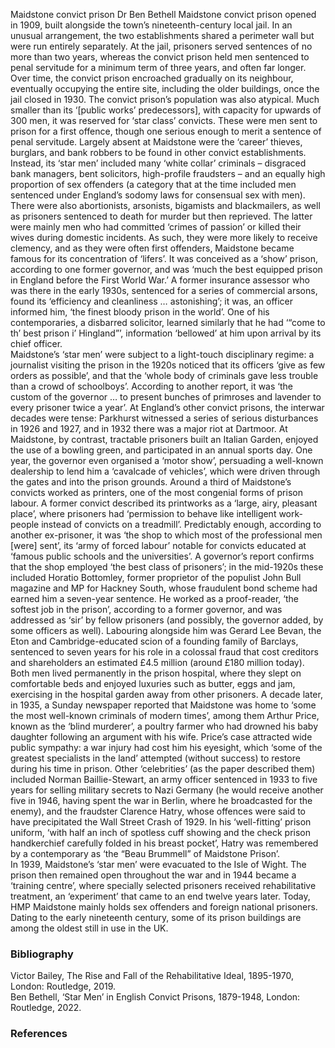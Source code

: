 
Maidstone convict prison
Dr Ben Bethell
Maidstone convict prison opened in 1909, built alongside the town’s nineteenth-century local jail. In an unusual arrangement, the two establishments shared a perimeter wall but were run entirely separately. At the jail, prisoners served sentences of no more than two years, whereas the convict prison held men sentenced to penal servitude for a minimum term of three years, and often far longer. Over time, the convict prison encroached gradually on its neighbour, eventually occupying the entire site, including the older buildings, once the jail closed in 1930. 
     The convict prison’s population was also atypical. Much smaller than its ‘[public works’ predecessors], with capacity for upwards of 300 men, it was reserved for ‘star class’ convicts. These were men sent to prison for a first offence, though one serious enough to merit a sentence of penal servitude. Largely absent at Maidstone were the ‘career’ thieves, burglars, and bank robbers to be found in other convict establishments. Instead, its ‘star men’ included many ‘white collar’ criminals – disgraced bank managers, bent solicitors, high-profile fraudsters – and an equally high proportion of sex offenders (a category that at the time included men sentenced under England’s sodomy laws for consensual sex with men). There were also abortionists, arsonists, bigamists and blackmailers, as well as prisoners sentenced to death for murder but then reprieved. The latter were mainly men who had committed ‘crimes of passion’ or killed their wives during domestic incidents. As such, they were more likely to receive clemency, and as they were often first offenders, Maidstone became famous for its concentration of ‘lifers’.
     It was conceived as a ‘show’ prison, according to one former governor, and was ‘much the best equipped prison in England before the First World War.’  A former insurance assessor who was there in the early 1930s, sentenced for a series of commercial arsons, found its ‘efficiency and cleanliness … astonishing’; it was, an officer informed him, ‘the finest bloody prison in the world’.  One of his contemporaries, a disbarred solicitor, learned similarly that he had ‘“come to th’ best prison i’ Hingland”’, information ‘bellowed’ at him upon arrival by its chief officer.  
     Maidstone’s ‘star men’ were subject to a light-touch disciplinary regime: a journalist visiting the prison in the 1920s noticed that its officers ‘give as few orders as possible’, and that the ‘whole body of criminals gave less trouble than a crowd of schoolboys’.  According to another report, it was ‘the custom of the governor … to present bunches of primroses and lavender to every prisoner twice a year’.  At England’s other convict prisons, the interwar decades were tense: Parkhurst witnessed a series of serious disturbances in 1926 and 1927, and in 1932 there was a major riot at Dartmoor. At Maidstone, by contrast, tractable prisoners built an Italian Garden, enjoyed the use of a bowling green, and participated in an annual sports day. One year, the governor even organised a ‘motor show’, persuading a well-known dealership to lend him a ‘cavalcade of vehicles’, which were driven through the gates and into the prison grounds. 
     Around a third of Maidstone’s convicts worked as printers, one of the most congenial forms of prison labour. A former convict described its printworks as a ‘large, airy, pleasant place’, where prisoners had ‘permission to behave like intelligent work-people instead of convicts on a treadmill’.  Predictably enough, according to another ex-prisoner, it was ‘the shop to which most of the professional men [were] sent’, its ‘army of forced labour’ notable for convicts educated at ‘famous public schools and the universities’.  A governor’s report confirms that the shop employed ‘the best class of prisoners’; in the mid-1920s these included Horatio Bottomley, former proprietor of the populist John Bull magazine and MP for Hackney South, whose fraudulent bond scheme had earned him a seven-year sentence. He worked as a proof-reader, ‘the softest job in the prison’, according to a former governor, and was addressed as ‘sir’ by fellow prisoners (and possibly, the governor added, by some officers as well).  Labouring alongside him was Gerard Lee Bevan, the Eton and Cambridge-educated scion of a founding family of Barclays, sentenced to seven years for his role in a colossal fraud that cost creditors and shareholders an estimated £4.5 million (around £180 million today). Both men lived permanently in the prison hospital, where they slept on comfortable beds and enjoyed luxuries such as butter, eggs and jam, exercising in the hospital garden away from other prisoners.
     A decade later, in 1935, a Sunday newspaper reported that Maidstone was home to ‘some the most well-known criminals of modern times’, among them Arthur Price, known as the ‘blind murderer’, a poultry farmer who had drowned his baby daughter following an argument with his wife.  Price’s case attracted wide public sympathy: a war injury had cost him his eyesight, which ‘some of the greatest specialists in the land’ attempted (without success) to restore during his time in prison.  Other ‘celebrities’ (as the paper described them) included Norman Baillie-Stewart, an army officer sentenced in 1933 to five years for selling military secrets to Nazi Germany (he would receive another five in 1946, having spent the war in Berlin, where he broadcasted for the enemy), and the fraudster Clarence Hatry, whose offences were said to have precipitated the Wall Street Crash of 1929. In his ‘well-fitting’ prison uniform, ‘with half an inch of spotless cuff showing and the check prison handkerchief carefully folded in his breast pocket’, Hatry was remembered by a contemporary as ‘the “Beau Brummell” of Maidstone Prison’.  
     In 1939, Maidstone’s ‘star men’ were evacuated to the Isle of Wight. The prison then remained open throughout the war and in 1944 became a ‘training centre’, where specially selected prisoners received rehabilitative treatment, an ‘experiment’ that came to an end twelve years later. Today, HMP Maidstone mainly holds sex offenders and foreign national prisoners. Dating to the early nineteenth century, some of its prison buildings are among the oldest still in use in the UK.  

### Bibliography
Victor Bailey, The Rise and Fall of the Rehabilitative Ideal, 1895-1970, London: Routledge, 2019.   
Ben Bethell, ‘Star Men’ in English Convict Prisons, 1879-1948, London: Routledge, 2022.   

### References
[^ref1]: John Vidler and Michael Wolff, If Freedom Fail, London: Macmillan, 1964, p.78.
[^ref2]:   A.J. Loughborough Ball, Trial and Error: The Fire Conspiracy and After, London: Faber & Faber, 1936, p.104.
[^ref3]:   James Leigh, My Prison House, London: Hutchinson & Co., 1941, p.148.
[^ref4]:   Sydney A. Moseley, The Convict of To-Day, London: Cecil Palmer, 1927, p.179.
[^ref5]:   Stephen Hobhouse and A. Fenner Brockway, English Prisons To-day: Being the Report of the Prison System Enquiry, London: Longmans Green & Co., 1922, p.324.
[^ref6]:   Benjamin Dixon Grew, Prison Governor, London: Herbert Jenkins, 1958, pp.93-4.
[^ref7]: Jim Phelan, Jail Journey, London: Secker & Warburg, 1940, pp.50, 59.
[^ref8]:  Loughborough Ball, Trial and Error, pp.108-9.
[^ref9]:   Report of the commissioners of prisons and directors of convict prisons, PP, 1936-37 [Cmd.5430], XV, 1, p.73; Gerold Fancourt Clayton, The Wall is Strong: The Life of a Prison Governor, London: John Long, 1958, pp.90-1.
[^ref10]: Sunday Dispatch, 28 January 1935.
[^ref11]:   Daily Mirror, 10 January 1939.
[^ref12]:   Anon., Five Years for Fraud, London: Sampson Low, Marston & Co., [1936], p.274.

